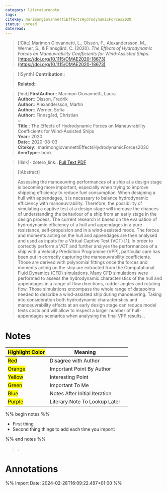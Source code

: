 ```yaml
---
category: literaturenote
tags: 
citekey: marimongiovannettiEffectsHydrodynamicForces2020
status: unread
dateread:
---
```


> [!Cite]
> Marimon Giovannetti, L., Olsson, F., Alexandersson, M., Werner, S., & Finnsgård, C. (2020). _The Effects of Hydrodynamic Forces on Maneuvrability Coefficients for Wind-Assisted Ships_. [https://doi.org/10.1115/OMAE2020-18673](https://doi.org/10.1115/OMAE2020-18673)

>[!Synth]
>**Contribution**:: 
>
>**Related**:: 
>

>[!md]
> **FirstAuthor**:: Marimon Giovannetti, Laura  
> **Author**:: Olsson, Fredrik  
> **Author**:: Alexandersson, Martin  
> **Author**:: Werner, Sofia  
> **Author**:: Finnsgård, Christian  
~    
> **Title**:: The Effects of Hydrodynamic Forces on Maneuvrability Coefficients for Wind-Assisted Ships  
> **Year**:: 2020  
> **Date**:: 2020-08-03  
> **Citekey**:: marimongiovannettiEffectsHydrodynamicForces2020  
> **itemType**:: book    

> [!link]-
> zotero_link:: [Full Text PDF](zotero://select/library/items/GAS8IP77)


> [!Abstract]
>
> Assessing the manoeuvring performances of a ship at a design stage is becoming more important, especially when trying to improve shipping efficiency to reduce fuel consumption.
When designing a hull with appendages, it is necessary to balance hydrodynamic efficiency with manoeuvrability. Therefore, the possibility of simulating a captive test at a design stage will increase the chances of understanding the behaviour of a ship from an early stage in the design process. The current research is based on the evaluation of hydrodynamic efficiency of a hull and appendages in a pure resistance, self-propulsion and in a wind-assisted mode.
The forces and moments acting on the hull and appendages are then analysed and used as inputs for a Virtual Captive Test (VCT) [1]. In order to correctly perform a VCT and further analyse the performances of a ship with a Velocity Prediction Programme (VPP), particular care has been put in correctly capturing the manoeuvrability coefficients. Those are derived with polynomial fittings once the forces and moments acting on the ship are extracted from the Computational Fluid Dynamics (CFD) simulations.
Many CFD simulations were performed to assess the hydrodynamic characteristics of the hull and appendages in a range of flow directions, rudder angles and rotating flow. Those simulations encompass the whole range of datapoints needed to describe a wind-assisted ship during manoeuvring.
Taking into consideration both hydrodynamic characteristics and manoeuvrability effects at an early design stage can reduce model tests costs and will allow to inspect a larger number of hull-appendages scenarios when analysing the final VPP results.
>.
> 
# Notes

| <mark class="hltr-grey">Highlight Color</mark> | Meaning                       |     |
| ---------------------------------------------- | ----------------------------- | --- |
| <mark class="hltr-red">Red</mark>              | Disagree with Author          |     |
| <mark class="hltr-orange">Orange</mark>        | Important Point By Author     |     |
| <mark class="hltr-yellow">Yellow</mark>        | Interesting Point             |     |
| <mark class="hltr-green">Green</mark>          | Important To Me               |     |
| <mark class="hltr-blue">Blue</mark>            | Notes After Initial Iteration |     |
| <mark class="hltr-purple">Purple</mark>        | Literary Note To Lookup Later |     |

%% begin notes %%
- First thing
- Second thing
things to add each time you import:

%% end notes %%

>.



# Annotations


%% Import Date: 2024-02-28T16:09:22.497+01:00 %%
